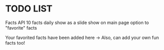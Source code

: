 # TODO LIST

Facts API 10 facts daily
show as a slide show on main page
option to "favorite" facts

Your favorited facts have been added here ->
Also, can add your own fun facts too!

